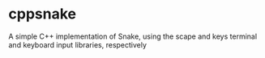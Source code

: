 # cppsnake
A simple C++ implementation of Snake, using the scape and keys terminal and keyboard input libraries, respectively
